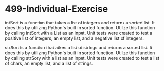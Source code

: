 # 499-Individual-Exercise

intSort is a function that takes a list of integers and returns a sorted list. It does this by utilizing Python's built in sorted function. Utilize this function by calling intSort with a List as an input. Unit tests were created to test a positive list of integers, an empty list, and a negative list of integers.

strSort is a function that atkes a list of strings and returns a sorted list. It does this by utilizing Python's built in sorted function. Utilize this function by calling strSory with a list as an input. Unit tests were created to test a list of chars, an empty list, and a list of strings.
